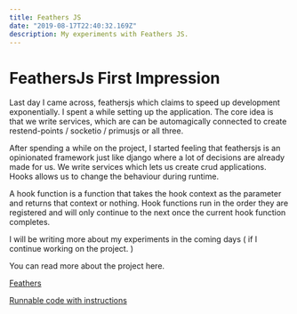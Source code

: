 ```yaml
---
title: Feathers JS
date: "2019-08-17T22:40:32.169Z"
description: My experiments with Feathers JS.
---
```


# FeathersJs First Impression

Last day I came across, feathersjs which claims to speed up development exponentially. I spent a while setting up the application. The core idea is that we write services, which are can be automagically connected to create restend-points / socketio / primusjs or all three.

After spending a while on the project, I started feeling that feathersjs is an opinionated framework just like django where a lot of decisions are already made for us. We write services which lets us create crud applications. Hooks allows us to change the behaviour during runtime. 

A hook function is a function that takes the hook context as the parameter and returns that context or nothing. Hook functions run in the order they are registered and will only continue to the next once the current hook function completes.

I will be writing more about my experiments in the coming days ( if I continue working on the project. )

You can read more about the project here.

[Feathers](https://docs.feathersjs.com/guides/)

[Runnable code with instructions](https://github.com/ahumblenerd/feathersjs-experiments)